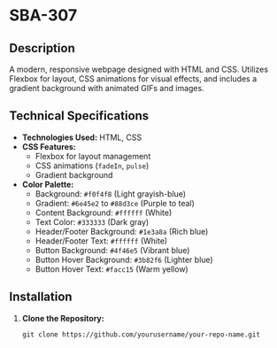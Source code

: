 # SBA-307

## Description

A modern, responsive webpage designed with HTML and CSS. Utilizes Flexbox for layout, CSS animations for visual effects, and includes a gradient background with animated GIFs and images.

## Technical Specifications

- **Technologies Used:** HTML, CSS
- **CSS Features:**
  - Flexbox for layout management
  - CSS animations (`fadeIn`, `pulse`)
  - Gradient background
- **Color Palette:**
  - Background: `#f0f4f8` (Light grayish-blue)
  - Gradient: `#6e45e2` to `#88d3ce` (Purple to teal)
  - Content Background: `#ffffff` (White)
  - Text Color: `#333333` (Dark gray)
  - Header/Footer Background: `#1e3a8a` (Rich blue)
  - Header/Footer Text: `#ffffff` (White)
  - Button Background: `#4f46e5` (Vibrant blue)
  - Button Hover Background: `#3b82f6` (Lighter blue)
  - Button Hover Text: `#facc15` (Warm yellow)

## Installation

1. **Clone the Repository:**
   ```plaintext
   git clone https://github.com/yourusername/your-repo-name.git

